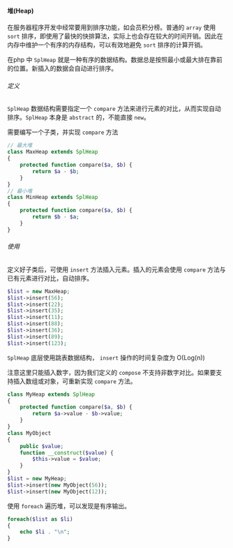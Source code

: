 #### 堆(Heap)

在服务器程序开发中经常要用到排序功能，如会员积分榜。普通的 `array` 使用 `sort` 排序，即使用了最快的快排算法，实际上也会存在较大的时间开销。因此在内存中维护一个有序的内存结构，可以有效地避免 `sort` 排序的计算开销。

在php 中 `SplHeap` 就是一种有序的数据结构。数据总是按照最小或最大排在靠前的位置。新插入的数据会自动进行排序。

###### 定义

`SplHeap` 数据结构需要指定一个 `compare` 方法来进行元素的对比，从而实现自动排序。`SplHeap` 本身是 `abstract` 的，不能直接 `new`。

需要编写一个子类，并实现 `compare` 方法

```php
// 最大堆
class MaxHeap extends SplHeap
{
    protected function compare($a, $b) {
        return $a - $b;
    }
}
// 最小堆
class MinHeap extends SplHeap
{
    protected function compare($a, $b) {
        return $b - $a;
    }
}
```

###### 使用

定义好子类后，可使用 `insert` 方法插入元素。插入的元素会使用 `compare` 方法与已有元素进行对比，自动排序。

```php
$list = new MaxHeap;
$list->insert(56);
$list->insert(22);
$list->insert(35);
$list->insert(11);
$list->insert(88);
$list->insert(36);
$list->insert(89);
$list->insert(123);
```

`SplHeap` 底层使用跳表数据结构， `insert` 操作的时间复杂度为 O(Log(n))

注意这里只能插入数字，因为我们定义的 `compose` 不支持非数字对比。如果要支持插入数组或对象，可重新实现 `compare` 方法。

```php
class MyHeap extends SplHeap
{
    protected function compare($a, $b) {
        return $a->value - $b->value;
    }
}
class MyObject
{
    public $value;
    function __construct($value) {
        $this->value = $value;
    }
}
$list = new MyHeap;
$list->insert(new MyObject(56));
$list->insert(new MyObject(12));
```

使用 `foreach` 遍历堆，可以发现是有序输出。

```php
foreach($list as $li)
{
    echo $li . "\n";
}
```

